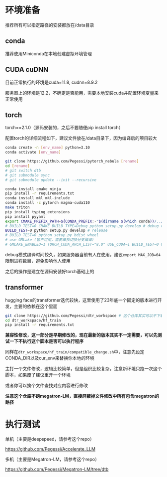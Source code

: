# 环境准备

推荐所有可以指定路径的安装都放在/data目录

## conda

推荐使用Miniconda在本地创建虚拟环境管理

## CUDA cuDNN

目前正常执行的环境是cuda=11.8, cudnn=8.9.2

服务器上的环境是12.2，不确定是否能用，需要本地安装cuda并配置环境变量来正常使用

## torch

torch==2.1.0（源码安装的，之后不要随便pip install torch）

配置torch的详细流程如下，建议文件放在/data目录下，因为编译后的项目较大

```bash
conda create -n [env_name] python=3.10
conda activate [env_name]

git clone https://github.com/Pegessi/pytorch_nebula [rename]
cd [rename]
# git switch dtb
# git submodule sync
# git submodule update --init --recursive

conda install cmake ninja
pip install -r requirements.txt
conda install mkl mkl-include
conda install -c pytorch magma-cuda110
make triton
pip install typing_extensions
pip install pyyaml
export CMAKE_PREFIX_PATH=${CONDA_PREFIX:-"$(dirname $(which conda))/../"}
# BUILD_TEST=0 CMAKE_BUILD_TYPE=Debug python setup.py develop # debug c++
BUILD_TEST=0 python setup.py develop # release
# BUILD_TEST=0 python setup.py bdist_wheel
# use GMLake (暂不可用，需要单独切换分支编译)
# GMLAKE_ENABLED=1 TORCH_CUDA_ARCH_LIST="8.0" USE_CUDA=1 BUILD_TEST=0 CMAKE_BUILD_TYPE=Debug python setup.py develop
```

debug模式编译时间较久，如果服务器当前有人在使用，建议`export MAX_JOB=64`限制进程数目，避免影响他人使用

之后的操作是建立在源码安装好torch基础上的

## transformer

hugging face的transformer迭代较快，这里使用了23年底一个固定的版本进行开发，主要的依赖在这个里面

```bash
git clone https://github.com/Pegessi/dtr_workspace # 这个仓库其实可以不下载
cd dtr_workspace/hf_train
pip install -r requirements.txt
```

**兼容性修改，这一部分是早期修改的，现在最新的版本其实不一定需要，可以先测试一下不执行这个脚本是否可以执行程序**

同样在`dtr_workspace/hf_train/compatible_change.sh`中，注意先设定CONDA_DIR以及cur_env来替换你本地的环境

主打一个文件修改，逻辑比较简单，但是组织比较复杂，注意新环境只跑一次这个脚本，如果废了建议重开一个环境

或者你可以挨个文件查找对应内容进行修改

**注意这个仓库不跑megatron-LM，直接屏蔽掉文件修改中所有包含megatron的路径**

# 执行测试

单机（主要是deepspeed，请参考这个repo）

https://github.com/Pegessi/Accelerate_LLM

多机（主要是Megatron-LM，请参考这个repo）

https://github.com/Pegessi/Megatron-LM/tree/dtb